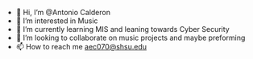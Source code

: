 - 👋 Hi, I’m @Antonio Calderon
- 👀 I’m interested in Music
- 🌱 I’m currently learning MIS and leaning towards Cyber Security
- 💞️ I’m looking to collaborate on music projects and maybe preforming
- 📫 How to reach me aec070@shsu.edu

<!---
aecalderon2015/aecalderon2015 is a ✨ special ✨ repository because its `README.md` (this file) appears on your GitHub profile.
You can click the Preview link to take a look at your changes.
--->
